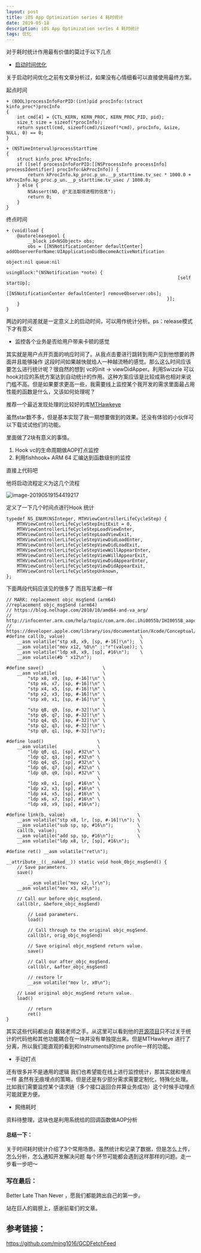 ```yaml
---
layout: post  
title: iOS App Optimization series 4 耗时统计
date: 2019-05-18 
description: iOS App Optimization series 4 耗时统计
tags: 优化
---
```


对于耗时统计作用最有价值的莫过于以下几点

* [启动时间优化](https://kekeyezi.github.io/2018/08/iOS-App-optimization-series-2-startup/)

关于启动时间优化之前有文章分析过，如果没有心情细看可以直接使用最终方案。

起点时间

```
+ (BOOL)processInfoForPID:(int)pid procInfo:(struct kinfo_proc*)procInfo
{
    int cmd[4] = {CTL_KERN, KERN_PROC, KERN_PROC_PID, pid};
    size_t size = sizeof(*procInfo);
    return sysctl(cmd, sizeof(cmd)/sizeof(*cmd), procInfo, &size, NULL, 0) == 0;
}

+ (NSTimeInterval)processStartTime
{
    struct kinfo_proc kProcInfo;
    if ([self processInfoForPID:[[NSProcessInfo processInfo] processIdentifier] procInfo:&kProcInfo]) {
        return kProcInfo.kp_proc.p_un.__p_starttime.tv_sec * 1000.0 + kProcInfo.kp_proc.p_un.__p_starttime.tv_usec / 1000.0;
    } else {
        NSAssert(NO, @"无法取得进程的信息");
        return 0;
    }
}
```

终点时间

```
+ (void)load {
    @autoreleasepool {
        __block id<NSObject> obs;
        obs = [[NSNotificationCenter defaultCenter] addObserverForName:UIApplicationDidBecomeActiveNotification
                                                                object:nil queue:nil
                                                            usingBlock:^(NSNotification *note) {
                                                                [self startUp];
                                                                [[NSNotificationCenter defaultCenter] removeObserver:obs];
                                                            }];
    }
}
```

两边的时间差就是一定意义上的启动时间，可以用作统计分析。ps：release模式下才有意义

* 监控各个业务是否给用户带来卡顿的感觉

​        其实就是用户点开页面的响应时间了。从我点击要进行跳转到用户见到他想要的界面并且能够操作 这段时间如果越快就给人一种越流畅的感觉。那么这么时间应该要怎么进行统计呢？很自然的想到 vc的init -> viewDidApper。利用Swizzle 可以hook对应的系统方案达到自动统计的作用。这种方案应该是比较成熟也相对来说门槛不高。但是如果要求更高一些，我需要线上监控某个我开发的需求里面最占用性能的函数是什么，又该如何处理呢？

推荐一个最近发现处理的比较好的库[MTHawkeye](https://github.com/meitu/MTHawkeye/blob/develop/MTHawkeye.podspec)

虽然star数不多，但是基本实现了我一期想要做到的效果。还没有体验的小伙伴可以下载试试他们的功能。

里面做了2块有意义的事情。

1. Hook vc的生命周期做AOP打点监控
2. 利用fishhook+ ARM 64 汇编达到函数级别的监控



直接上代码吧

他将启动流程定义为这几个流程

![image-20190519154419217](/assets/images/2019-05/code_time.png)

定义了一下几个时间点进行Hook 统计

```
typedef NS_ENUM(NSInteger, MTHViewControllerLifeCycleStep) {
    MTHViewControllerLifeCycleStepInitExit = 0,
    MTHViewControllerLifeCycleStepLoadViewEnter,
    MTHViewControllerLifeCycleStepLoadViewExit,
    MTHViewControllerLifeCycleStepViewDidLoadEnter,
    MTHViewControllerLifeCycleStepViewDidLoadExit,
    MTHViewControllerLifeCycleStepViewWillAppearEnter,
    MTHViewControllerLifeCycleStepViewWillAppearExit,
    MTHViewControllerLifeCycleStepViewDidAppearEnter,
    MTHViewControllerLifeCycleStepViewDidAppearExit,
    MTHViewControllerLifeCycleStepUnknown,
};

```

下面两段代码应该见的很多了 而且写法都一样

```
// MARK: replacement objc_msgSend (arm64)
//replacement objc_msgSend (arm64)
// https://blog.nelhage.com/2010/10/amd64-and-va_arg/
// http://infocenter.arm.com/help/topic/com.arm.doc.ihi0055b/IHI0055B_aapcs64.pdf
// https://developer.apple.com/library/ios/documentation/Xcode/Conceptual/iPhoneOSABIReference/Articles/ARM64FunctionCallingConventions.html
#define call(b, value)                            \
    __asm volatile("stp x8, x9, [sp, #-16]!\n");  \
    __asm volatile("mov x12, %0\n" ::"r"(value)); \
    __asm volatile("ldp x8, x9, [sp], #16\n");    \
    __asm volatile(#b " x12\n");

#define save()                      \
    __asm volatile(                 \
        "stp x8, x9, [sp, #-16]!\n" \
        "stp x6, x7, [sp, #-16]!\n" \
        "stp x4, x5, [sp, #-16]!\n" \
        "stp x2, x3, [sp, #-16]!\n" \
        "stp x0, x1, [sp, #-16]!\n" \
                                    \
        "stp q8, q9, [sp, #-32]!\n" \
        "stp q6, q7, [sp, #-32]!\n" \
        "stp q4, q5, [sp, #-32]!\n" \
        "stp q2, q3, [sp, #-32]!\n" \
        "stp q0, q1, [sp, #-32]!\n");

#define load()                    \
    __asm volatile(               \
        "ldp q0, q1, [sp], #32\n" \
        "ldp q2, q3, [sp], #32\n" \
        "ldp q4, q5, [sp], #32\n" \
        "ldp q6, q7, [sp], #32\n" \
        "ldp q8, q9, [sp], #32\n" \
                                  \
        "ldp x0, x1, [sp], #16\n" \
        "ldp x2, x3, [sp], #16\n" \
        "ldp x4, x5, [sp], #16\n" \
        "ldp x6, x7, [sp], #16\n" \
        "ldp x8, x9, [sp], #16\n");

#define link(b, value)                           \
    __asm volatile("stp x8, lr, [sp, #-16]!\n"); \
    __asm volatile("sub sp, sp, #16\n");         \
    call(b, value);                              \
    __asm volatile("add sp, sp, #16\n");         \
    __asm volatile("ldp x8, lr, [sp], #16\n");

#define ret() __asm volatile("ret\n");

```

```
__attribute__((__naked__)) static void hook_Objc_msgSend() {
    // Save parameters.
    save()

        __asm volatile("mov x2, lr\n");
    __asm volatile("mov x3, x4\n");

    // Call our before_objc_msgSend.
    call(blr, &before_objc_msgSend)

        // Load parameters.
        load()

        // Call through to the original objc_msgSend.
        call(blr, orig_objc_msgSend)

        // Save original objc_msgSend return value.
        save()

        // Call our after_objc_msgSend.
        call(blr, &after_objc_msgSend)

        // restore lr
        __asm volatile("mov lr, x0\n");

    // Load original objc_msgSend return value.
    load()

        // return
        ret()
}
```

其实这些代码都出自 戴铭老师之手。从这里可以看到他的[开源项目](https://github.com/ming1016/GCDFetchFeed)只不过关于统计的代码他和其他功能耦合在一块并没有单独提出来。但是MTHawkeye 进行了分离，所以我们能直观的看到和Instruments的time profile一样的功能。

* 手动打点

还有很多并不是通用的逻辑 我们也希望能在线上进行监控统计，那其实就和埋点一样 虽然有无痕埋点的策略，但是还是有少部分需求需要定制化，特殊化处理。比如我们需要监控某个请求链（多个接口返回合并算业务成功）这个时候手动埋点可能就更方便。

* 网络耗时

资料待整理，这块也是利用系统给的回调函数做AOP分析

#### 总结一下：

关于时间耗时统计介绍了3个常用场景。虽然统计和记录了数据，但是怎么上传，怎么分析，怎么通知开发解决问题 每个环节可能都会遇到这样那样的问题。走一步看一步吧～

### 写在最后：

Better Late Than Never ，愿我们都能跨出自己的第一步。

站在巨人的肩膀上，感谢前辈们的文章。

## 参考链接：



<https://github.com/ming1016/GCDFetchFeed>